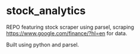 # stock_analytics
REPO featuring stock scraper using parsel, scraping https://www.google.com/finance/?hl=en for data.

Built using python and parsel.
